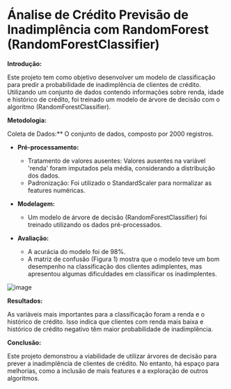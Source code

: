 # Ánalise de Crédito Previsão de Inadimplência com RandomForest (RandomForestClassifier)

**Introdução:**

Este projeto tem como objetivo desenvolver um modelo de classificação para predir a probabilidade de inadimplência de clientes de crédito. Utilizando um conjunto de dados contendo informações sobre renda, idade e histórico de crédito, foi treinado um modelo de árvore de decisão com o algoritmo (RandomForestClassifier).

**Metodologia:**

Coleta de Dados:** O conjunto de dados, composto por 2000 registros.

* **Pré-processamento:**

    * Tratamento de valores ausentes: Valores ausentes na variável 'renda' foram imputados pela média, considerando a distribuição dos dados.
    * Padronização: Foi utilizado o StandardScaler para normalizar as features numéricas.

* **Modelagem:**

    * Um modelo de árvore de decisão (RandomForestClassifier) foi treinado utilizando os dados pré-processados.

* **Avaliação:**
    
    * A acurácia do modelo foi de 98%.
    * A matriz de confusão (Figura 1) mostra que o modelo teve um bom desempenho na classificação dos clientes adimplentes, mas apresentou algumas dificuldades em classificar os inadimplentes.

 ![image](https://github.com/user-attachments/assets/3e672043-478b-4e8c-9977-5a97ad45744d)


**Resultados:**

As variáveis mais importantes para a classificação foram a renda e o histórico de crédito. Isso indica que clientes com renda mais baixa e histórico de crédito negativo têm maior probabilidade de inadimplência.

**Conclusão:**

Este projeto demonstrou a viabilidade de utilizar árvores de decisão para prever a inadimplência de clientes de crédito. No entanto, há espaço para melhorias, como a inclusão de mais features e a exploração de outros algoritmos.
